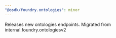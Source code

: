 ```yaml
---
"@osdk/foundry.ontologies": minor
---
```


Releases new ontologies endpoints. Migrated from internal.foundry.ontologiesv2

